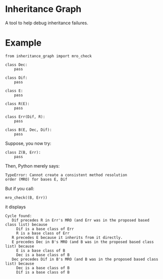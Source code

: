 # Inheritance Graph
A tool to help debug inheritance failures.

# Example

    from inheritance_graph import mro_check

    class Dec:
        pass

    class Dif:
        pass

    class E:
        pass

    class R(E):
        pass

    class Err(Dif, R):
        pass

    class B(E, Dec, Dif):
        pass

Suppose, you now try:

    class Z(B, Err):
        pass
        
Then, Python merely says:

    TypeError: Cannot create a consistent method resolution
    order (MRO) for bases E, Dif

But if you call:

    mro_check((B, Err))

it displays

    Cycle found:
       Dif precedes R in Err's MRO (and Err was in the proposed based class list) because
         Dif is a base class of Err
         R is a base class of Err
       R precedes E because it inherits from it directly.
       E precedes Dec in B's MRO (and B was in the proposed based class list) because
         E is a base class of B
         Dec is a base class of B
       Dec precedes Dif in B's MRO (and B was in the proposed based class list) because
         Dec is a base class of B
         Dif is a base class of B
